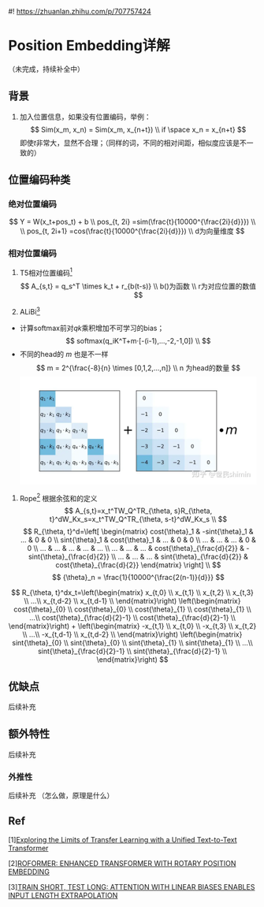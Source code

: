 #! https://zhuanlan.zhihu.com/p/707757424
# Position Embedding详解
（未完成，持续补全中）

## 背景
1. 加入位置信息，如果没有位置编码，举例：
   $$
   Sim(x_m, x_n) = Sim(x_m, x_{n+t}) \\
   if \space x_n = x_{n+t}
   $$
即使$t$非常大，显然不合理；（同样的词，不同的相对间距，相似度应该是不一致的）

## 位置编码种类
### 绝对位置编码
$$
Y = W(x_t+pos_t) + b \\
pos_{t, 2i} =sim(\frac{t}{10000^{\frac{2i}{d}}}) \\ 
 \\
pos_{t, 2i+1} =cos(\frac{t}{10000^{\frac{2i}{d}}}) \\
d为向量维度
$$

### 相对位置编码
1. T5相对位置编码[<sup>1</sup>](#1)
$$
A_{s,t} = q_s^T \times k_t + r_{b(t-s)} \\
b()为函数 \\
r为对应位置的数值
$$

2. ALiBi[<sup>3</sup>](#3)

- 计算softmax前对$qk$乘积增加不可学习的bias；
$$
softmax(q_iK^T+m·[-(i-1),...,-2,-1,0]) \\
$$
- 不同的head的 $m$ 也是不一样
$$
m = 2^{\frac{-8}{n} \times [0,1,2,...,n]} \\
n 为head的数量
$$
![alt text](image.png)

1. Rope[<sup>2</sup>](#2)
根据余弦和的定义
$$
A_{s,t}=x_t^TW_Q^TR_{\theta, s}R_{\theta, t}^dW_Kx_s=x_t^TW_Q^TR_{\theta, s-t}^dW_Kx_s \\
$$
$$
R_{\theta, t}^d=\left[
    \begin{matrix}
    cost{\theta}_1 & -sint{\theta}_1 & ... & 0   & 0   \\
    sint{\theta}_1 & cost{\theta}_1  & ... & 0   & 0   \\
    ...            & ...             & ... & 0   & 0   \\
    ...            & ...             & ... & ... & ... \\
    ...            & ...             & ... & cost{\theta}_{\frac{d}{2}} & -sint{\theta}_{\frac{d}{2}} \\
    ...            & ...             & ... & sint{\theta}_{\frac{d}{2}} & cost{\theta}_{\frac{d}{2}} 
    \end{matrix}
\right] \\
$$
$$
{\theta}_n = \frac{1}{10000^{\frac{2(n-1)}{d}}}
$$

$$
R_{\theta, t}^dx_t=\left(\begin{matrix}
x_{t,0} \\
x_{t,1} \\
x_{t,2} \\
x_{t,3} \\
...\\
x_{t,d-2} \\
x_{t,d-1} \\
  \end{matrix}\right) \left(\begin{matrix}
cost{\theta}_{0} \\
cost{\theta}_{0} \\
cost{\theta}_{1} \\
cost{\theta}_{1} \\
...\\
cost{\theta}_{\frac{d}{2}-1} \\
cost{\theta}_{\frac{d}{2}-1} \\
  \end{matrix}\right) + \left(\begin{matrix}
-x_{t,1} \\
x_{t,0} \\
-x_{t,3} \\
x_{t,2} \\
...\\
-x_{t,d-1} \\
x_{t,d-2} \\
  \end{matrix}\right) \left(\begin{matrix}
sint{\theta}_{0} \\
sint{\theta}_{0} \\
sint{\theta}_{1} \\
sint{\theta}_{1} \\
...\\
sint{\theta}_{\frac{d}{2}-1} \\
sint{\theta}_{\frac{d}{2}-1} \\
  \end{matrix}\right)
$$


## 优缺点
后续补充

## 额外特性
后续补充

### 外推性
后续补充
（怎么做，原理是什么）

## Ref
<div id="1"></div>

[1][Exploring the Limits of Transfer Learning with a Unified Text-to-Text Transformer](https://arxiv.org/pdf/1910.10683v3)

<div id="2"></div>

[2][ROFORMER: ENHANCED TRANSFORMER WITH ROTARY POSITION EMBEDDING](https://arxiv.org/pdf/2104.09864)

<div id="3"></div>

[3][TRAIN SHORT, TEST LONG: ATTENTION WITH LINEAR BIASES ENABLES INPUT LENGTH EXTRAPOLATION](https://arxiv.org/pdf/2108.12409)


